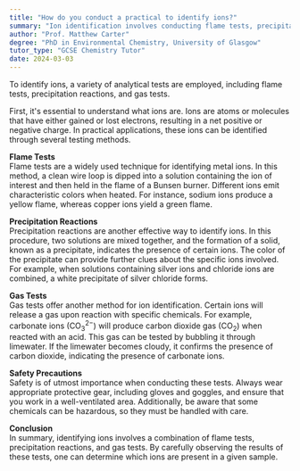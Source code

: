 ```yaml
---
title: "How do you conduct a practical to identify ions?"
summary: "Ion identification involves conducting flame tests, precipitation reactions, and gas tests to determine the presence of specific ions through observable reactions and color changes."
author: "Prof. Matthew Carter"
degree: "PhD in Environmental Chemistry, University of Glasgow"
tutor_type: "GCSE Chemistry Tutor"
date: 2024-03-03
---
```


To identify ions, a variety of analytical tests are employed, including flame tests, precipitation reactions, and gas tests.

First, it's essential to understand what ions are. Ions are atoms or molecules that have either gained or lost electrons, resulting in a net positive or negative charge. In practical applications, these ions can be identified through several testing methods.

**Flame Tests**  
Flame tests are a widely used technique for identifying metal ions. In this method, a clean wire loop is dipped into a solution containing the ion of interest and then held in the flame of a Bunsen burner. Different ions emit characteristic colors when heated. For instance, sodium ions produce a yellow flame, whereas copper ions yield a green flame.

**Precipitation Reactions**  
Precipitation reactions are another effective way to identify ions. In this procedure, two solutions are mixed together, and the formation of a solid, known as a precipitate, indicates the presence of certain ions. The color of the precipitate can provide further clues about the specific ions involved. For example, when solutions containing silver ions and chloride ions are combined, a white precipitate of silver chloride forms.

**Gas Tests**  
Gas tests offer another method for ion identification. Certain ions will release a gas upon reaction with specific chemicals. For example, carbonate ions ($\text{CO}_3^{2-}$) will produce carbon dioxide gas ($\text{CO}_2$) when reacted with an acid. This gas can be tested by bubbling it through limewater. If the limewater becomes cloudy, it confirms the presence of carbon dioxide, indicating the presence of carbonate ions.

**Safety Precautions**  
Safety is of utmost importance when conducting these tests. Always wear appropriate protective gear, including gloves and goggles, and ensure that you work in a well-ventilated area. Additionally, be aware that some chemicals can be hazardous, so they must be handled with care.

**Conclusion**  
In summary, identifying ions involves a combination of flame tests, precipitation reactions, and gas tests. By carefully observing the results of these tests, one can determine which ions are present in a given sample.
    